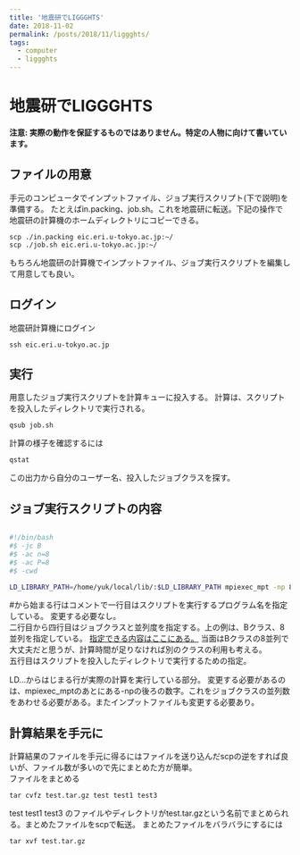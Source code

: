 ```yaml
---
title: '地震研でLIGGGHTS'
date: 2018-11-02
permalink: /posts/2018/11/liggghts/
tags:
  - computer
  - liggghts
---
```



地震研でLIGGGHTS
===============

**注意: 実際の動作を保証するものではありません。特定の人物に向けて書いています。**

ファイルの用意
-----------
手元のコンピュータでインプットファイル、ジョブ実行スクリプト(下で説明)を準備する。
たとえばin.packing、job.sh。これを地震研に転送。下記の操作で地震研の計算機のホームディレクトリにコピーできる。
```
scp ./in.packing eic.eri.u-tokyo.ac.jp:~/
scp ./job.sh eic.eri.u-tokyo.ac.jp:~/
```

もちろん地震研の計算機でインプットファイル、ジョブ実行スクリプトを編集して用意しても良い。

ログイン
------
地震研計算機にログイン
```
ssh eic.eri.u-tokyo.ac.jp
```

実行
---
用意したジョブ実行スクリプトを計算キューに投入する。
計算は、スクリプトを投入したディレクトリで実行される。
```
qsub job.sh
```

計算の様子を確認するには
```
qstat  
```
この出力から自分のユーザー名、投入したジョブクラスを探す。


ジョブ実行スクリプトの内容
----------------------
```sh

#!/bin/bash  
#$ -jc B  
#$ -ac n=8  
#$ -ac P=8  
#$ -cwd  

LD_LIBRARY_PATH=/home/yuk/local/lib/:$LD_LIBRARY_PATH mpiexec_mpt -np 8 dplace -s1 /home/yuk/local/bin/liggghts_mpi < in.packing
```
#から始まる行はコメントで一行目はスクリプトを実行するプログラム名を指定している。
変更する必要なし。  
二行目から四行目はジョブクラスと並列度を指定する。上の例は、Bクラス、8並列を指定している。
[指定できる内容はここにある。](http://wwweic.eri.u-tokyo.ac.jp/computer/manual/eic2015/index.php?%E3%83%90%E3%83%83%E3%83%81%E3%82%B8%E3%83%A7%E3%83%96%EF%BC%88%E9%AB%98%E9%80%9F%E8%A8%88%E7%AE%97%E3%82%B5%E3%83%BC%E3%83%90%EF%BC%89) 当面はBクラスの8並列で大丈夫だと思うが、計算時間が足りなければ別のクラスの利用も考える。  
五行目はスクリプトを投入したディレクトリで実行するための指定。

LD...からはじまる行が実際の計算を実行している部分。
変更する必要があるのは、mpiexec_mptのあとにある-npの後ろの数字。これをジョブクラスの並列数をあわせる必要がある。またインプットファイルも変更する必要あり。

計算結果を手元に
--------
計算結果のファイルを手元に得るにはファイルを送り込んだscpの逆をすれば良いが、ファイル数が多いので先にまとめた方が簡単。  
ファイルをまとめる
```
tar cvfz test.tar.gz test test1 test3
```
test test1 test3 のファイルやディレクトリがtest.tar.gzという名前でまとめられる。まとめたファイルをscpで転送。
まとめたファイルをバラバラにするには
```
tar xvf test.tar.gz
```
